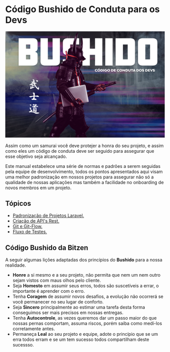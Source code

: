 Código Bushido de Conduta para os Devs
=======================================================

![alt text](assets/banner.png)

Assim como um samurai você deve protejer a honra do seu projeto, e assim como eles um código de conduta deve ser seguido para assegurar que esse objetivo seja alcançado. 


Este manual estabelece uma série de normas e padrões a serem seguidas pela equipe de desenvolvimento, todos os pontos apresentados aqui visam uma melhor padronização em nossos projetos para assegurar não só a qualidade de nossas aplicações mas também a facilidade no onboarding de novos membros em um projeto.


Tópicos<a name="content"></a>
-------------

- [Padronização de Projetos Laravel.](project-standards.md)
- [Criação de API's Rest.](rest-api.md)
- [Git e Git-Flow.](git-and-git-flow.md)
- [Fluxo de Testes.](test-flow.md)


Código Bushido da Bitzen
-------------

A seguir algumas lições adaptadas dos princípios do **Bushido** para a nossa realidade. 

- **Honre** a si mesmo e a seu projeto, não permita que nem um nem outro sejam vistos com maus olhos pelo cliente.
- Seja **Homesto** em assumir seus erros, todos são suscetíveis a errar, o importante é aprender com o erro.
- Tenha **Coragem** de assumir novos desafios, a evolução não ocorrerá se você permanecer no seu lugar de conforto.
- Seja **Sincero** principalmente ao estimar uma tarefa desta forma conseguimos ser mais precisos em nossas entregas.
- Tenha **Autocontrole**, as vezes queremos dar um passo maior do que nossas pernas comportam, assuma riscos, porém saiba como medí-los corretamente antes.
- Permaneça **Leal** ao seu projeto e equipe, adote o princípio que se um erra todos erram e se um tem sucesso todos compartilham deste sucessso.







